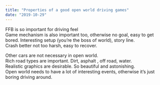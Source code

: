 ```yaml
---
title: "Properties of a good open world driving games"
date: "2019-10-29"
---
```


FFB is so important for driving feel  
Game mechanism is also important too, otherwise no goal, easy to get bored. Interesting setup (you’re the boss of world), story line.  
Crash better not too harsh, easy to recover.

Other cars are not necessary in open world.  
Rich road types are important. Dirt, asphalt , off road, water.  
Realistic graphics are desirable. So beautiful and astonishing.  
Open world needs to have a lot of interesting events, otherwise it’s just boring driving around.
